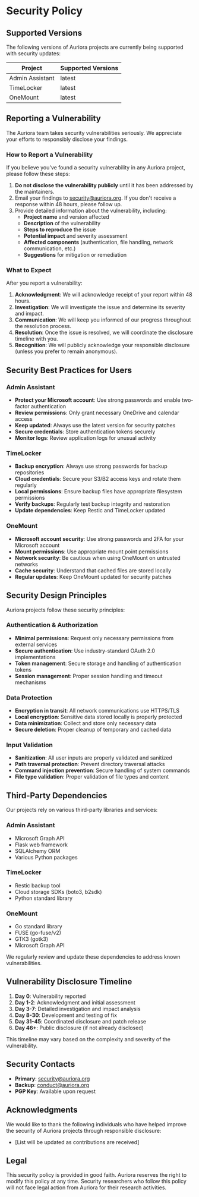 # Security Policy

## Supported Versions

The following versions of Auriora projects are currently being supported with security updates:

| Project | Supported Versions |
| ------- | ------------------ |
| Admin Assistant | latest |
| TimeLocker | latest |
| OneMount | latest |

## Reporting a Vulnerability

The Auriora team takes security vulnerabilities seriously. We appreciate your efforts to responsibly disclose your findings.

### How to Report a Vulnerability

If you believe you've found a security vulnerability in any Auriora project, please follow these steps:

1. **Do not disclose the vulnerability publicly** until it has been addressed by the maintainers.
2. Email your findings to [security@auriora.org](mailto:security@auriora.org). If you don't receive a response within 48 hours, please follow up.
3. Provide detailed information about the vulnerability, including:
   - **Project name** and version affected
   - **Description** of the vulnerability
   - **Steps to reproduce** the issue
   - **Potential impact** and severity assessment
   - **Affected components** (authentication, file handling, network communication, etc.)
   - **Suggestions** for mitigation or remediation

### What to Expect

After you report a vulnerability:

1. **Acknowledgment**: We will acknowledge receipt of your report within 48 hours.
2. **Investigation**: We will investigate the issue and determine its severity and impact.
3. **Communication**: We will keep you informed of our progress throughout the resolution process.
4. **Resolution**: Once the issue is resolved, we will coordinate the disclosure timeline with you.
5. **Recognition**: We will publicly acknowledge your responsible disclosure (unless you prefer to remain anonymous).

## Security Best Practices for Users

### Admin Assistant
- **Protect your Microsoft account**: Use strong passwords and enable two-factor authentication
- **Review permissions**: Only grant necessary OneDrive and calendar access
- **Keep updated**: Always use the latest version for security patches
- **Secure credentials**: Store authentication tokens securely
- **Monitor logs**: Review application logs for unusual activity

### TimeLocker
- **Backup encryption**: Always use strong passwords for backup repositories
- **Cloud credentials**: Secure your S3/B2 access keys and rotate them regularly
- **Local permissions**: Ensure backup files have appropriate filesystem permissions
- **Verify backups**: Regularly test backup integrity and restoration
- **Update dependencies**: Keep Restic and TimeLocker updated

### OneMount
- **Microsoft account security**: Use strong passwords and 2FA for your Microsoft account
- **Mount permissions**: Use appropriate mount point permissions
- **Network security**: Be cautious when using OneMount on untrusted networks
- **Cache security**: Understand that cached files are stored locally
- **Regular updates**: Keep OneMount updated for security patches

## Security Design Principles

Auriora projects follow these security principles:

### Authentication & Authorization
- **Minimal permissions**: Request only necessary permissions from external services
- **Secure authentication**: Use industry-standard OAuth 2.0 implementations
- **Token management**: Secure storage and handling of authentication tokens
- **Session management**: Proper session handling and timeout mechanisms

### Data Protection
- **Encryption in transit**: All network communications use HTTPS/TLS
- **Local encryption**: Sensitive data stored locally is properly protected
- **Data minimization**: Collect and store only necessary data
- **Secure deletion**: Proper cleanup of temporary and cached data

### Input Validation
- **Sanitization**: All user inputs are properly validated and sanitized
- **Path traversal protection**: Prevent directory traversal attacks
- **Command injection prevention**: Secure handling of system commands
- **File type validation**: Proper validation of file types and content

## Third-Party Dependencies

Our projects rely on various third-party libraries and services:

### Admin Assistant
- Microsoft Graph API
- Flask web framework
- SQLAlchemy ORM
- Various Python packages

### TimeLocker
- Restic backup tool
- Cloud storage SDKs (boto3, b2sdk)
- Python standard library

### OneMount
- Go standard library
- FUSE (go-fuse/v2)
- GTK3 (gotk3)
- Microsoft Graph API

We regularly review and update these dependencies to address known vulnerabilities.

## Vulnerability Disclosure Timeline

1. **Day 0**: Vulnerability reported
2. **Day 1-2**: Acknowledgment and initial assessment
3. **Day 3-7**: Detailed investigation and impact analysis
4. **Day 8-30**: Development and testing of fix
5. **Day 31-45**: Coordinated disclosure and patch release
6. **Day 46+**: Public disclosure (if not already disclosed)

This timeline may vary based on the complexity and severity of the vulnerability.

## Security Contacts

- **Primary**: [security@auriora.org](mailto:security@auriora.org)
- **Backup**: [conduct@auriora.org](mailto:conduct@auriora.org)
- **PGP Key**: Available upon request

## Acknowledgments

We would like to thank the following individuals who have helped improve the security of Auriora projects through responsible disclosure:

- [List will be updated as contributions are received]

## Legal

This security policy is provided in good faith. Auriora reserves the right to modify this policy at any time. Security researchers who follow this policy will not face legal action from Auriora for their research activities.
